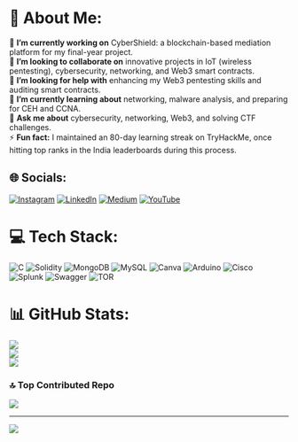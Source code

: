 # 💫 About Me:
🔭 **I’m currently working on** CyberShield: a blockchain-based mediation platform for my final-year project.  
👯 **I’m looking to collaborate on** innovative projects in IoT (wireless pentesting), cybersecurity, networking, and Web3 smart contracts.  
🤝 **I’m looking for help with** enhancing my Web3 pentesting skills and auditing smart contracts.  
🌱 **I’m currently learning about** networking, malware analysis, and preparing for CEH and CCNA.  
💬 **Ask me about** cybersecurity, networking, Web3, and solving CTF challenges.  
⚡ **Fun fact:** I maintained an 80-day learning streak on TryHackMe, once hitting top ranks in the India leaderboards during this process.




## 🌐 Socials:
[![Instagram](https://img.shields.io/badge/Instagram-%23E4405F.svg?logo=Instagram&logoColor=white)](https://instagram.com/yash.prajapati_18) [![LinkedIn](https://img.shields.io/badge/LinkedIn-%230077B5.svg?logo=linkedin&logoColor=white)](https://linkedin.com/in/yashprajapati4181) [![Medium](https://img.shields.io/badge/Medium-12100E?logo=medium&logoColor=white)](https://medium.com/@@satorugojo69699) [![YouTube](https://img.shields.io/badge/YouTube-%23FF0000.svg?logo=YouTube&logoColor=white)](https://youtube.com/@@TheCrypticHunter) 

# 💻 Tech Stack:
![C](https://img.shields.io/badge/c-%2300599C.svg?style=for-the-badge&logo=c&logoColor=white) ![Solidity](https://img.shields.io/badge/Solidity-%23363636.svg?style=for-the-badge&logo=solidity&logoColor=white) ![MongoDB](https://img.shields.io/badge/MongoDB-%234ea94b.svg?style=for-the-badge&logo=mongodb&logoColor=white) ![MySQL](https://img.shields.io/badge/mysql-4479A1.svg?style=for-the-badge&logo=mysql&logoColor=white) ![Canva](https://img.shields.io/badge/Canva-%2300C4CC.svg?style=for-the-badge&logo=Canva&logoColor=white) ![Arduino](https://img.shields.io/badge/-Arduino-00979D?style=for-the-badge&logo=Arduino&logoColor=white) ![Cisco](https://img.shields.io/badge/cisco-%23049fd9.svg?style=for-the-badge&logo=cisco&logoColor=black) ![Splunk](https://img.shields.io/badge/splunk-%23000000.svg?style=for-the-badge&logo=splunk&logoColor=white) ![Swagger](https://img.shields.io/badge/-Swagger-%23Clojure?style=for-the-badge&logo=swagger&logoColor=white) ![TOR](https://img.shields.io/badge/tor-%237E4798.svg?style=for-the-badge&logo=tor-project&logoColor=white)
# 📊 GitHub Stats:
![](https://github-readme-stats.vercel.app/api?username=YashPrajapati4181&theme=shadow_green&hide_border=false&include_all_commits=false&count_private=false)<br/>
![](https://github-readme-streak-stats.herokuapp.com/?user=YashPrajapati4181&theme=shadow_green&hide_border=false)<br/>
![](https://github-readme-stats.vercel.app/api/top-langs/?username=YashPrajapati4181&theme=shadow_green&hide_border=false&include_all_commits=false&count_private=false&layout=compact)

### 🔝 Top Contributed Repo
![](https://github-contributor-stats.vercel.app/api?username=YashPrajapati4181&limit=5&theme=shadow_green&combine_all_yearly_contributions=true)

---
[![](https://visitcount.itsvg.in/api?id=YashPrajapati4181&icon=8&color=3)](https://visitcount.itsvg.in)

<!-- Proudly created with GPRM ( https://gprm.itsvg.in ) -->
